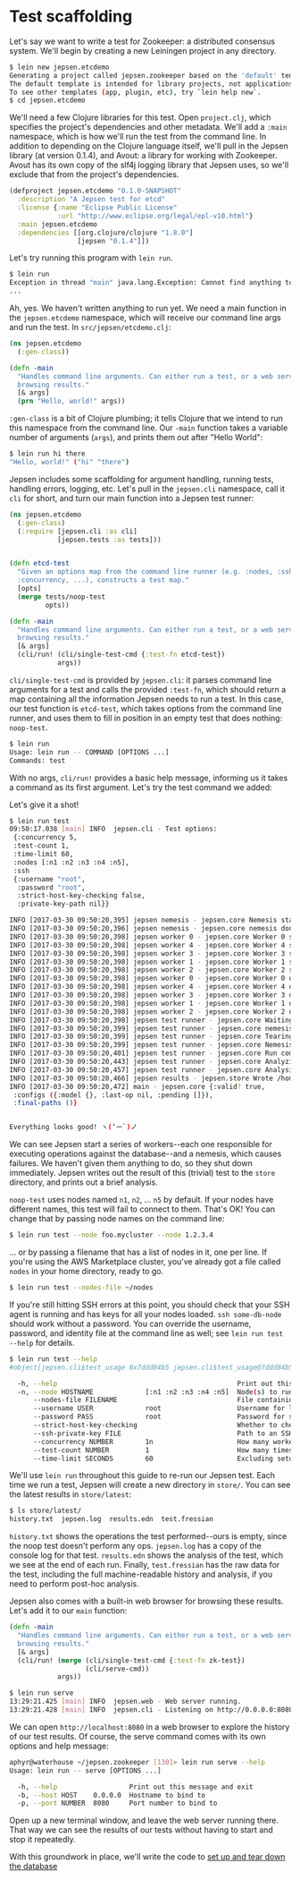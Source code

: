 # Test scaffolding

Let's say we want to write a test for Zookeeper: a distributed consensus
system. We'll begin by creating a new Leiningen project in any directory.

```bash
$ lein new jepsen.etcdemo
Generating a project called jepsen.zookeeper based on the 'default' template.
The default template is intended for library projects, not applications.
To see other templates (app, plugin, etc), try `lein help new`.
$ cd jepsen.etcdemo
```

We'll need a few Clojure libraries for this test. Open `project.clj`, which
specifies the project's dependencies and other metadata. We'll add a `:main`
namespace, which is how we'll run the test from the command line. In addition
to depending on the Clojure language itself, we'll pull in the Jepsen library
(at version 0.1.4), and Avout: a library for working with Zookeeper. Avout has
its own copy of the slf4j logging library that Jepsen uses, so we'll exclude
that from the project's dependencies.

```clj
(defproject jepsen.etcdemo "0.1.0-SNAPSHOT"
  :description "A Jepsen test for etcd"
  :license {:name "Eclipse Public License"
            :url "http://www.eclipse.org/legal/epl-v10.html"}
  :main jepsen.etcdemo
  :dependencies [[org.clojure/clojure "1.8.0"]
                 [jepsen "0.1.4"]])
```

Let's try running this program with `lein run`.

```bash
$ lein run
Exception in thread "main" java.lang.Exception: Cannot find anything to run for: jepsen.etcdemo, compiling:(/tmp/form-init6673004597601163646.clj:1:73)
...
```

Ah, yes. We haven't written anything to run yet. We need a main function in the `jepsen.etcdemo` namespace, which will receive our command line args and run the test. In `src/jepsen/etcdemo.clj`:

```clj
(ns jepsen.etcdemo
  (:gen-class))

(defn -main
  "Handles command line arguments. Can either run a test, or a web server for
  browsing results."
  [& args]
  (prn "Hello, world!" args))
```

`:gen-class` is a bit of Clojure plumbing; it tells Clojure that we intend to
run this namespace from the command line. Our `-main` function takes a variable
number of arguments (`args`), and prints them out after "Hello World":

```bash
$ lein run hi there
"Hello, world!" ("hi" "there")
```

Jepsen includes some scaffolding for argument handling, running tests, handling
errors, logging, etc. Let's pull in the `jepsen.cli` namespace, call it `cli` for short, and turn our main function into a Jepsen test runner:

```clj
(ns jepsen.etcdemo
  (:gen-class)
  (:require [jepsen.cli :as cli]
            [jepsen.tests :as tests]))


(defn etcd-test
  "Given an options map from the command line runner (e.g. :nodes, :ssh,
  :concurrency, ...), constructs a test map."
  [opts]
  (merge tests/noop-test
         opts))

(defn -main
  "Handles command line arguments. Can either run a test, or a web server for
  browsing results."
  [& args]
  (cli/run! (cli/single-test-cmd {:test-fn etcd-test})
            args))
```

`cli/single-test-cmd` is provided by `jepsen.cli`: it parses command line
arguments for a test and calls the provided `:test-fn`, which should return a
map containing all the information Jepsen needs to run a test. In this case,
our test function is `etcd-test`, which takes options from the command line
runner, and uses them to fill in position in an empty test that does nothing:
`noop-test`.

```bash
$ lein run
Usage: lein run -- COMMAND [OPTIONS ...]
Commands: test
```

With no args, `cli/run!` provides a basic help message, informing us it takes a
command as its first argument. Let's try the test command we added:

Let's give it a shot!

```bash
$ lein run test
09:50:17.038 [main] INFO  jepsen.cli - Test options:
 {:concurrency 5,
 :test-count 1,
 :time-limit 60,
 :nodes [:n1 :n2 :n3 :n4 :n5],
 :ssh
 {:username "root",
  :password "root",
  :strict-host-key-checking false,
  :private-key-path nil}}

INFO [2017-03-30 09:50:20,395] jepsen nemesis - jepsen.core Nemesis starting
INFO [2017-03-30 09:50:20,396] jepsen nemesis - jepsen.core nemesis done
INFO [2017-03-30 09:50:20,398] jepsen worker 0 - jepsen.core Worker 0 starting
INFO [2017-03-30 09:50:20,398] jepsen worker 4 - jepsen.core Worker 4 starting
INFO [2017-03-30 09:50:20,398] jepsen worker 3 - jepsen.core Worker 3 starting
INFO [2017-03-30 09:50:20,398] jepsen worker 1 - jepsen.core Worker 1 starting
INFO [2017-03-30 09:50:20,398] jepsen worker 2 - jepsen.core Worker 2 starting
INFO [2017-03-30 09:50:20,398] jepsen worker 0 - jepsen.core Worker 0 done
INFO [2017-03-30 09:50:20,398] jepsen worker 4 - jepsen.core Worker 4 done
INFO [2017-03-30 09:50:20,398] jepsen worker 3 - jepsen.core Worker 3 done
INFO [2017-03-30 09:50:20,398] jepsen worker 1 - jepsen.core Worker 1 done
INFO [2017-03-30 09:50:20,398] jepsen worker 2 - jepsen.core Worker 2 done
INFO [2017-03-30 09:50:20,398] jepsen test runner - jepsen.core Waiting for nemesis to complete
INFO [2017-03-30 09:50:20,399] jepsen test runner - jepsen.core nemesis done.
INFO [2017-03-30 09:50:20,399] jepsen test runner - jepsen.core Tearing down nemesis
INFO [2017-03-30 09:50:20,399] jepsen test runner - jepsen.core Nemesis torn down
INFO [2017-03-30 09:50:20,401] jepsen test runner - jepsen.core Run complete, writing
INFO [2017-03-30 09:50:20,443] jepsen test runner - jepsen.core Analyzing
INFO [2017-03-30 09:50:20,457] jepsen test runner - jepsen.core Analysis complete
INFO [2017-03-30 09:50:20,466] jepsen results - jepsen.store Wrote /home/aphyr/jepsen/etcdemo/store/noop/20170330T095017.000-0500/results.edn
INFO [2017-03-30 09:50:20,472] main - jepsen.core {:valid? true,
 :configs ({:model {}, :last-op nil, :pending []}),
 :final-paths ()}


Everything looks good! ヽ(‘ー`)ノ
```

We can see Jepsen start a series of workers--each one responsible for executing
operations against the database--and a nemesis, which causes failures. We
haven't given them anything to do, so they shut down immediately. Jepsen writes
out the result of this (trivial) test to the `store` directory, and prints out
a brief analysis.

`noop-test` uses nodes named `n1`, `n2`, ... `n5` by default. If your nodes
have different names, this test will fail to connect to them. That's OK! You can change that by passing node names on the command line:

```bash
$ lein run test --node foo.mycluster --node 1.2.3.4
```

... or by passing a filename that has a list of nodes in it, one per line. If
you're using the AWS Marketplace cluster, you've already got a file called
`nodes` in your home directory, ready to go.

```bash
$ lein run test --nodes-file ~/nodes
```

If you're still hitting SSH errors at this point, you should check that your
SSH agent is running and has keys for all your nodes loaded. `ssh some-db-node`
should work without a password. You can override the username, password, and
identity file at the command line as well; see `lein run test --help` for
details.

```bash
$ lein run test --help
#object[jepsen.cli$test_usage 0x7ddd84b5 jepsen.cli$test_usage@7ddd84b5]

  -h, --help                                             Print out this message and exit
  -n, --node HOSTNAME             [:n1 :n2 :n3 :n4 :n5]  Node(s) to run test on
      --nodes-file FILENAME                              File containing node hostnames, one per line.
      --username USER             root                   Username for logins
      --password PASS             root                   Password for sudo access
      --strict-host-key-checking                         Whether to check host keys
      --ssh-private-key FILE                             Path to an SSH identity file
      --concurrency NUMBER        1n                     How many workers should we run? Must be an integer, optionally followed by n (e.g. 3n) to multiply by the number of nodes.
      --test-count NUMBER         1                      How many times should we repeat a test?
      --time-limit SECONDS        60                     Excluding setup and teardown, how long should a test run for, in seconds?
```

We'll use `lein run` throughout this guide to re-run our Jepsen test. Each time we run a test, Jepsen will create a new directory in `store/`. You can see the latest results in `store/latest`:

```bash
$ ls store/latest/
history.txt  jepsen.log  results.edn  test.fressian
```

`history.txt` shows the operations the test performed--ours is empty, since the
noop test doesn't perform any ops. `jepsen.log` has a copy of the console log
for that test. `results.edn` shows the analysis of the test, which we see at
the end of each run. Finally, `test.fressian` has the raw data for the test,
including the full machine-readable history and analysis, if you need to
perform post-hoc analysis.

Jepsen also comes with a built-in web browser for browsing these results. Let's add it to our `main` function:

```clj
(defn -main
  "Handles command line arguments. Can either run a test, or a web server for
  browsing results."
  [& args]
  (cli/run! (merge (cli/single-test-cmd {:test-fn zk-test})
                   (cli/serve-cmd))
            args))
```

```bash
$ lein run serve
13:29:21.425 [main] INFO  jepsen.web - Web server running.
13:29:21.428 [main] INFO  jepsen.cli - Listening on http://0.0.0.0:8080/
```

We can open `http://localhost:8080` in a web browser to explore the history of
our test results. Of course, the serve command comes with its own options and
help message:

```bash
aphyr@waterhouse ~/jepsen.zookeeper [130]> lein run serve --help
Usage: lein run -- serve [OPTIONS ...]

  -h, --help                  Print out this message and exit
  -b, --host HOST    0.0.0.0  Hostname to bind to
  -p, --port NUMBER  8080     Port number to bind to
```

Open up a new terminal window, and leave the web server running there. That way
we can see the results of our tests without having to start and stop it
repeatedly.

With this groundwork in place, we'll write the code to [set up and tear down the database](db.md)
